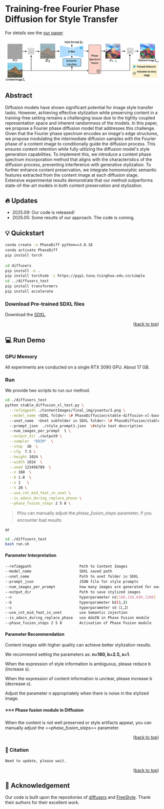 <div id="top"></div>
<!--
*** Thanks for checking out the Best-README-Template. If you have a suggestion
*** that would make this better, please fork the repo and create a pull request
*** or simply open an issue with the tag "enhancement".
*** Don't forget to give the project a star!
*** Thanks again! Now go create something AMAZING! :D
-->



<!-- PROJECT SHIELDS -->
<!--
*** I'm using markdown "reference style" links for readability.
*** Reference links are enclosed in brackets [ ] instead of parentheses ( ).
*** See the bottom of this document for the declaration of the reference variables
*** for contributors-url, forks-url, etc. This is an optional, concise syntax you may use.
*** https://www.markdownguide.org/basic-syntax/#reference-style-links
-->
<!-- [![Contributors][contributors-shield]][contributors-url]
[![Forks][forks-shield]][forks-url]
[![Stargazers][stars-shield]][stars-url]
[![Issues][issues-shield]][issues-url]
[![MIT License][license-shield]][license-url]
[![LinkedIn][linkedin-shield]][linkedin-url] -->



<!-- PROJECT LOGO -->
<br />
<!-- <div align="center">
  <a href="https://github.com/othneildrew/Best-README-Template">
    <img src="images/logo.png" alt="Logo" width="80" height="80">
  </a>

  <h3 align="center">Best-README-Template</h3>

  <p align="center">
    An awesome README template to jumpstart your projects!
    <br />
    <a href="https://github.com/othneildrew/Best-README-Template"><strong>Explore the docs »</strong></a>
    <br />
    <br />
    <a href="https://github.com/othneildrew/Best-README-Template">View Demo</a>
    ·
    <a href="https://github.com/othneildrew/Best-README-Template/issues">Report Bug</a>
    ·
    <a href="https://github.com/othneildrew/Best-README-Template/issues">Request Feature</a>
  </p>
</div> -->



<!-- TABLE OF CONTENTS -->
<!-- <details>
  <summary>Table of Contents</summary>
  <ol>
    <li>
      <a href="#about-the-project">CAST</a>
      <ul>
        <li><a href="#built-with">Built With</a></li>
      </ul>
    </li>
    <li>
      <a href="#getting-started">Getting Started</a>
      <ul>
        <li><a href="#prerequisites">Prerequisites</a></li>
        <li><a href="#installation">Installation</a></li>
      </ul>
    </li>
    <li><a href="#usage">Usage</a></li>
    <li><a href="#roadmap">Roadmap</a></li>
    <li><a href="#contributing">Contributing</a></li>
    <li><a href="#license">License</a></li>
    <li><a href="#contact">Contact</a></li>
    <li><a href="#acknowledgments">Acknowledgments</a></li>
  </ol>
</details> -->



<!-- ABOUT THE PROJECT -->
# Training-free Fourier Phase Diffusion for Style Transfer 
For details see the [our paper](https://ijcai-preprints.s3.us-west-1.amazonaws.com/2025/2173.pdf) 

![teaser](./markdown_img/pipeline.png)
## Abstract
 Diffusion models have shown significant potential for image style transfer tasks. However, achieving effective stylization while preserving content in a training-free setting remains a challenging issue due to the tightly coupled representation space and inherent randomness of the models. In this paper, we propose a Fourier phase diffusion model that addresses this challenge. Given that the Fourier phase spectrum encodes an image's edge structures, we propose modulating the intermediate diffusion samples with the Fourier phase of a content image to conditionally guide the diffusion process. This ensures content retention while fully utilizing the diffusion model's style generation capabilities. To implement this, we introduce a content phase spectrum incorporation method that aligns with the characteristics of the diffusion process, preventing interference with generative stylization. To further enhance content preservation, we integrate homomorphic semantic features extracted from the content image at each diffusion stage. Extensive experimental results demonstrate that our method outperforms state-of-the-art models in both content preservation and stylization.


## 🔥 Updates
- 2025.09: Our code is released!
- 2025.05: Some results of our approach. The code is coming.

<!-- GETTING STARTED -->
## 💡 Quickstart

  ```sh
  conda create -n PhaseDiff python==3.8.18
  conda activate PhaseDiff
  pip install torch

  cd diffusers
  pip install -e .
  pip install torchsde -i https://pypi.tuna.tsinghua.edu.cn/simple
  cd ../diffusers_test
  pip install transformers
  pip install accelerate
  ```

### Download Pre-trained SDXL files
Download the [SDXL](https://huggingface.co/stabilityai/stable-diffusion-xl-base-1.0/tree/main).
<p align="right">(<a href="#top">back to top</a>)</p>

## 💻  Run Demo    

### GPU Memory
All experiments are conducted on a single RTX 3090 GPU. About 17 GB.

### Run
We provide two scripts to run our method.
```sh
cd ./diffusers_test
python stable_diffusion_xl_test.py \
  --refimgpath ./ContentImages/final_img/yuantu/3.png \
  --model_name <SDXL folder> \# PhaseDiffusion/stable-diffusion-xl-base-1.0
  --unet_name  <Unet subfolder in SDXL folder> \# PhaseDiffusion/stable-diffusion-xl-base-1.0/unet
  --prompt_json  ./style_prompt1.json  \#style text description
  --num_images_per_prompt  1 \
  --output_dir ./output0 \
  --sampler  "DDIM"  \
  --step  30  \
  --cfg  7.5 \
  --height 1024 \
  --width 1024  \
  --seed 123456789  \
  --n 160  \
  --b 1.8  \
  --s 1   \
  --t 20 \
  --use_cnt_mid_feat_in_unet \
  --is_adain_during_replace_phase \
  --phase_fusion_steps 2 5 8 \
```
>❗You can manually adjust the *phase_fusion_steps* parameter, if you encounter bad results

or 
```sh
cd ./diffusers_test
bash run.sh
```
#### Parameter Interpretation
```sh
--refimgpath                      Path to Content Images
--model_name                      SDXL saved path
--unet_name                       Path to unet folder in SDXL
--prompt_json                     JSON file for style prompts
--num_images_per_prompt           how many images are generated for each image and style
--output_dir                      Path to save stylized images
--n                               hyperparameter n∈[160,320,640,1280] 
--b                               hyperparameter b∈(1,3) 
--s                               hyperparameter s∈（1,2）
--use_cnt_mid_feat_in_unet        use Semantic injection 
--is_adain_during_replace_phase   use AdaIN in Phase Fusion module
--phase_fusion_steps 2 5 8        Activation of Phase Fusion module
```

#### Parameter Recommendation
Content images with higher quality can achieve better stylization results.

We recommend setting the parameters as: **n=160, b=2.5, s=1**.

When the expression of style information is ambiguous, please reduce b (increase s).

When the expression of content information is unclear, please increase b (decrease s).

Adjust the parameter n appropriately when there is noise in the stylized image.

#### ⭐️⭐️⭐️ Phase fusion module in Diffusion

When the content is not well preserved or style artifacts appear, you can manually adjust the ==*phase_fusion_steps*== parameter.

<p align="right">(<a href="#top">back to top</a>)</p>

###  📑 Citation
```sh
Need to update, please wait.
```
<p align="right">(<a href="#top">back to top</a>)</p>


## 🤝 Acknowledgement
Our code is built upon the repositories of [diffusers](https://github.com/huggingface/diffusers) and [FreeStyle](https://github.com/FreeStyleFreeLunch/FreeStyle). Thank their authors for their excellent work.



[contributors-shield]: https://img.shields.io/github/contributors/othneildrew/Best-README-Template.svg?style=for-the-badge
[contributors-url]: https://github.com/othneildrew/Best-README-Template/graphs/contributors
[forks-shield]: https://img.shields.io/github/forks/othneildrew/Best-README-Template.svg?style=for-the-badge
[forks-url]: https://github.com/othneildrew/Best-README-Template/network/members
[stars-shield]: https://img.shields.io/github/stars/othneildrew/Best-README-Template.svg?style=for-the-badge
[stars-url]: https://github.com/othneildrew/Best-README-Template/stargazers
[issues-shield]: https://img.shields.io/github/issues/othneildrew/Best-README-Template.svg?style=for-the-badge
[issues-url]: https://github.com/othneildrew/Best-README-Template/issues
[license-shield]: https://img.shields.io/github/license/othneildrew/Best-README-Template.svg?style=for-the-badge
[license-url]: https://github.com/othneildrew/Best-README-Template/blob/master/LICENSE.txt
[linkedin-shield]: https://img.shields.io/badge/-LinkedIn-black.svg?style=for-the-badge&logo=linkedin&colorB=555
[linkedin-url]: https://linkedin.com/in/othneildrew
[product-screenshot]: images/screenshot.png
